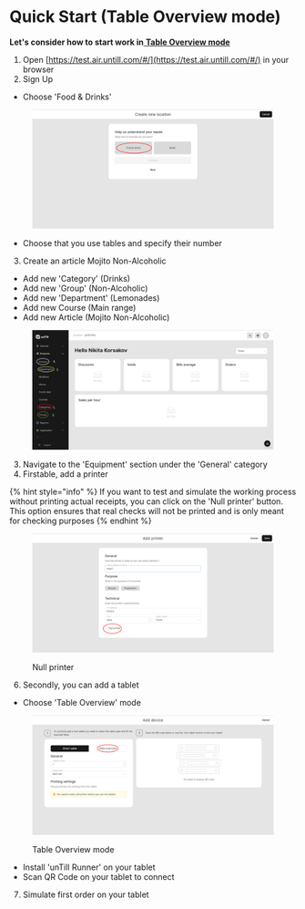 # Quick Start (Table Overview mode)

**Let's consider how to start work in**[ **Table Overview mode**](general/table-overview-mode.md)

1. Open [https://test.air.untill.com/#/](https://test.air.untill.com/#/) in your browser
2. Sign Up

* Choose 'Food & Drinks'

<figure><img src=".gitbook/assets/2023-07-07_22-07-19.jpg" alt="" width="563"><figcaption></figcaption></figure>

* Choose that you use tables and specify their number

3. Create an article Mojito Non-Alcoholic&#x20;

* Add new 'Category' (Drinks)
* Add new 'Group' (Non-Alcoholic)
* Add new 'Department' (Lemonades)
* Add new Course (Main range)
* Add new Article (Mojito Non-Alcoholic)

<figure><img src=".gitbook/assets/2023-07-07_22-18-08.jpg" alt=""><figcaption></figcaption></figure>

3. Navigate to the 'Equipment' section under the 'General' category
4. Firstable, add a printer

{% hint style="info" %}
If you want to test and simulate the working process without printing actual receipts, you can click on the 'Null printer' button. This option ensures that real checks will not be printed and is only meant for checking purposes
{% endhint %}

<figure><img src=".gitbook/assets/null-printer.jpg" alt="" width="563"><figcaption><p>Null printer</p></figcaption></figure>

6. Secondly, you can add a tablet

* Choose 'Table Overview' mode

<figure><img src=".gitbook/assets/tablet.jpg" alt="" width="563"><figcaption><p>Table Overview mode</p></figcaption></figure>

* Install 'unTill Runner' on your tablet
* Scan QR Code on your tablet to connect

7. Simulate first order on your tablet&#x20;
